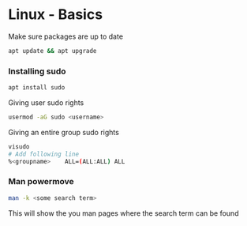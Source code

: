 # Linux - Basics

Make sure packages are up to date
```bash
apt update && apt upgrade
```

### Installing sudo
```bash
apt install sudo
```

Giving user sudo rights
```bash
usermod -aG sudo <username>
```

Giving an entire group sudo rights
```bash
visudo
# Add following line
%<groupname>    ALL=(ALL:ALL) ALL
```

### Man powermove
```bash
man -k <some search term>
```
This will show the you man pages where the search term can be found